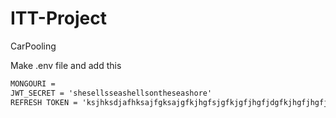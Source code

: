 # ITT-Project
CarPooling

Make .env file and add this
```markdown
MONGOURI = 
JWT_SECRET = 'shesellsseashellsontheseashore'
REFRESH TOKEN = 'ksjhksdjafhksajfgksajgfkjhgfsjgfkjgfjhgfjdgfkjhgfjhgfjhguy2g323gr'

```


